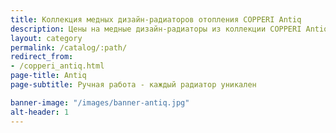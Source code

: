 ```yaml
---
title: Коллекция медных дизайн-радиаторов отопления COPPERI Antiq
description: Цены на медные дизайн-радиаторы из коллекции COPPERI Antiq
layout: category
permalink: /catalog/:path/
redirect_from:
- /copperi_antiq.html
page-title: Antiq
page-subtitle: Ручная работа - каждый радиатор уникален

banner-image: "/images/banner-antiq.jpg"
alt-header: 1
---
```


